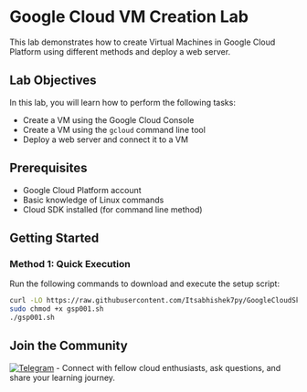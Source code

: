 # Google Cloud VM Creation Lab

This lab demonstrates how to create Virtual Machines in Google Cloud Platform using different methods and deploy a web server.

## Lab Objectives

In this lab, you will learn how to perform the following tasks:
- Create a VM using the Google Cloud Console
- Create a VM using the `gcloud` command line tool
- Deploy a web server and connect it to a VM

## Prerequisites
- Google Cloud Platform account
- Basic knowledge of Linux commands
- Cloud SDK installed (for command line method)

## Getting Started

### Method 1: Quick Execution
Run the following commands to download and execute the setup script:

```bash
curl -LO https://raw.githubusercontent.com/Itsabhishek7py/GoogleCloudSkillsboost/main/Create%20a%20Virtual%20Machine/gsp001.sh
sudo chmod +x gsp001.sh
./gsp001.sh

```````

## Join the Community
[![Telegram](https://img.shields.io/badge/Join-Telegram_Group-blue?style=for-the-badge&logo=telegram)](https://t.me/+gBcgRTlZLyM4OGI1) - Connect with fellow cloud enthusiasts, ask questions, and share your learning journey.

